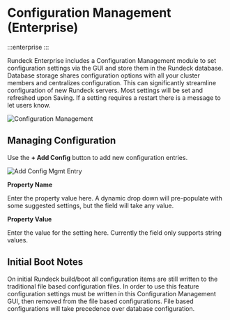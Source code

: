 # Configuration Management (Enterprise)

:::enterprise
:::

Rundeck Enterprise includes a Configuration Management module to set configuration settings via the GUI and store them in the Rundeck database.  Database storage shares configuration options with all your cluster members and centralizes configuration.  This can significantly streamline configuration of new Rundeck servers.  Most settings will be set and refreshed upon Saving.  If a setting requires a restart there is a message to let users know.

![Configuration Management](~@assets/img/configmgmt-list.png)

## Managing Configuration
Use the **+ Add Config** button to add new configuration entries.

![Add Config Mgmt Entry](~@assets/img/configmgmt-add-config.png)

**Property Name**

Enter the property value here.  A dynamic drop down will pre-populate with some suggested settings, but the field will take any value.

**Property Value**

Enter the value for the setting here.  Currently the field only supports string values.


## Initial Boot Notes

On initial Rundeck build/boot all configuration items are still written to the traditional file based configuration files. In order to use this feature configuration settings must be written in this Configuration Management GUI, then removed from the file based configurations.  File based configurations will take precedence over database configuration.
